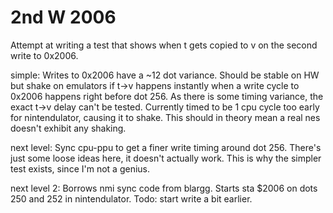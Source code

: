 # 2nd W 2006
Attempt at writing a test that shows when t gets copied to v on the second write to 0x2006.

simple: Writes to 0x2006 have a ~12 dot variance. Should be stable on HW but shake on emulators if t->v happens instantly when a write cycle to 0x2006 happens right before dot 256. As there is some timing variance, the exact t->v delay can't be tested. Currently timed to be 1 cpu cycle too early for nintendulator, causing it to shake. This should in theory mean a real nes doesn't exhibit any shaking.

next level: Sync cpu-ppu to get a finer write timing around dot 256. There's just some loose ideas here, it doesn't actually work. This is why the simpler test exists, since I'm not a genius.

next level 2: Borrows nmi sync code from blargg. Starts sta $2006 on dots 250 and 252 in nintendulator. Todo: start write a bit earlier.
